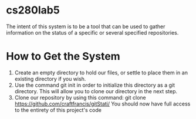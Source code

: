 # cs280lab5
The intent of this system is to be a tool that can be used to gather information on the status of a specific or several specified repositories.

# How to Get the System
1. Create an empty directory to hold our files, or settle to place them in an existing directory if you wish.
2. Use the command git init in order to initialize this directory as a git directory. This will allow you to clone our directory in the next step.
3. Clone our repository by using this command: git clone https://github.com/craftfrancis/gitStati/
You should now have full access to the entirety of this project's code
